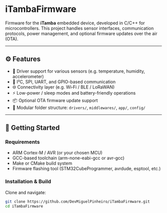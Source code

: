 # iTambaFirmware

Firmware for the **iTamba** embedded device, developed in C/C++ for microcontrollers. This project handles sensor interfaces, communication protocols, power management, and optional firmware updates over the air (OTA).

---

## ⚙️ Features

- 🧠 Driver support for various sensors (e.g. temperature, humidity, accelerometer)
- 🔗 I²C, SPI, UART, and GPIO-based communication
- 🌐 Connectivity layer (e.g. Wi‑Fi / BLE / LoRaWAN)
- ⚡ Low-power / sleep modes and battery-friendly operations
- 📦 Optional OTA firmware update support
- 🔧 Modular folder structure: `drivers/`, `middlewares/`, `app/`, `config/`

---

## 🚀 Getting Started

### Requirements

- ARM Cortex-M / AVR (or your chosen MCU)
- GCC-based toolchain (arm-none-eabi-gcc or avr-gcc)
- Make or CMake build system
- Firmware flashing tool (STM32CubeProgrammer, avrdude, esptool, etc.)

### Installation & Build

Clone and navigate:

```bash
git clone https://github.com/DevMiguelPinheiro/iTambaFirmware.git
cd iTambaFirmware
